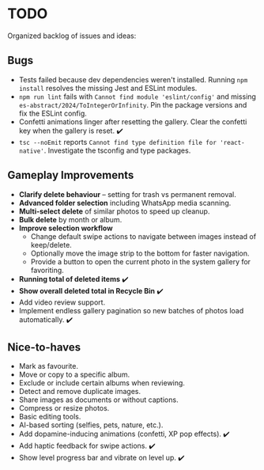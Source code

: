 # TODO

Organized backlog of issues and ideas:

## Bugs

- Tests failed because dev dependencies weren't installed. Running `npm install` resolves the missing Jest and ESLint modules.
- `npm run lint` fails with `Cannot find module 'eslint/config'` and missing `es-abstract/2024/ToIntegerOrInfinity`. Pin the package versions and fix the ESLint config.
- Confetti animations linger after resetting the gallery. Clear the confetti key when the gallery is reset. ✔️
- `tsc --noEmit` reports `Cannot find type definition file for 'react-native'`. Investigate the tsconfig and type packages.

## Gameplay Improvements

- **Clarify delete behaviour** – setting for trash vs permanent removal.
- **Advanced folder selection** including WhatsApp media scanning.
- **Multi-select delete** of similar photos to speed up cleanup.
- **Bulk delete** by month or album.
- **Improve selection workflow**
  - Change default swipe actions to navigate between images instead of keep/delete.
  - Optionally move the image strip to the bottom for faster navigation.
  - Provide a button to open the current photo in the system gallery for favoriting.
- **Running total of deleted items** ✔️
- **Show overall deleted total in Recycle Bin** ✔️
- Add video review support.
- Implement endless gallery pagination so new batches of photos load automatically. ✔️

## Nice-to-haves

- Mark as favourite.
- Move or copy to a specific album.
- Exclude or include certain albums when reviewing.
- Detect and remove duplicate images.
- Share images as documents or without captions.
- Compress or resize photos.
- Basic editing tools.
- AI-based sorting (selfies, pets, nature, etc.).
- Add dopamine-inducing animations (confetti, XP pop effects). ✔️
- Add haptic feedback for swipe actions. ✔️
- Show level progress bar and vibrate on level up. ✔️

